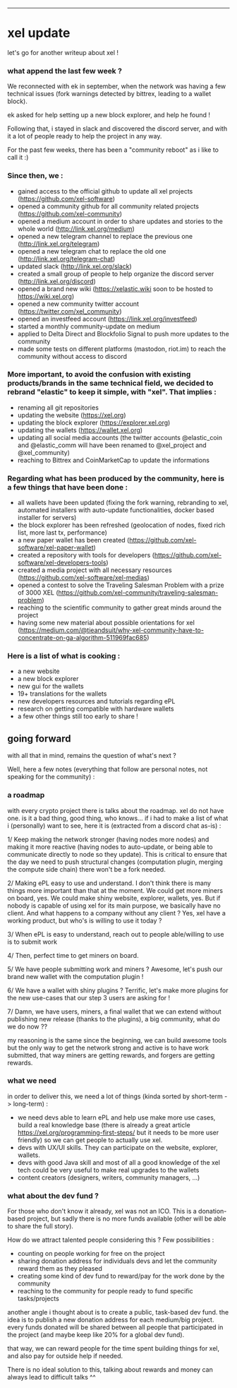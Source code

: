 ---

# xel update
let's go for another writeup about xel !

### what append the last few week ?
We reconnected with ek in september, when the network was having a few technical issues (fork warnings detected by bittrex, leading to a wallet block).

ek asked for help setting up a new block explorer, and help he found !

Following that, i stayed in slack and discovered the discord server, and with it a lot of people ready to help the project in any way.

For the past few weeks, there has been a "community reboot" as i like to call it :)

### Since then, we :

- gained access to the official github to update all xel projects (https://github.com/xel-software)
- opened a community github for all community related projects (https://github.com/xel-community)
- opened a medium account in order to share updates and stories to the whole world (http://link.xel.org/medium)
- opened a new telegram channel to replace the previous one (http://link.xel.org/telegram)
- opened a new telegram chat to replace the old one (http://link.xel.org/telegram-chat)
- updated slack (http://link.xel.org/slack)
- created a small group of people to help organize the discord server (http://link.xel.org/discord)
- opened a brand new wiki (https://xelastic.wiki soon to be hosted to https://wiki.xel.org)
- opened a new community twitter account (https://twitter.com/xel_community)
- opened an investfeed account (https://link.xel.org/investfeed)
- started a monthly community-update on medium
- applied to Delta Direct and Blockfolio Signal to push more updates to the community
- made some tests on different platforms (mastodon, riot.im) to reach the community without access to discord

### More important, to avoid the confusion with existing products/brands in the same technical field, we decided to rebrand "elastic" to keep it simple, with "xel". That implies :
- renaming all git repositories
- updating the website (https://xel.org)
- updating the block explorer (https://explorer.xel.org)
- updating the wallets (https://wallet.xel.org)
- updating all social media accounts (the twitter accounts @elastic_coin and @elastic_comm will have been renamed to @xel_project and @xel_community)
- reaching to Bittrex and CoinMarketCap to update the informations

### Regarding what has been produced by the community, here is a few things that have been done :

- all wallets have been updated (fixing the fork warning, rebranding to xel, automated installers with auto-update functionalities, docker based installer for servers)
- the block explorer has been refreshed (geolocation of nodes, fixed rich list, more last tx, performance)
- a new paper wallet has been created (https://github.com/xel-software/xel-paper-wallet)
- created a repository with tools for developers (https://github.com/xel-software/xel-developers-tools)
- created a media project with all necessary resources (https://github.com/xel-software/xel-medias)
- opened a contest to solve the Traveling Salesman Problem with a prize of 3000 XEL (https://github.com/xel-community/traveling-salesman-problem)
- reaching to the scientific community to gather great minds around the project
- having some new material about possible orientations for xel (https://medium.com/@tieandsuit/why-xel-community-have-to-concentrate-on-ga-algorithm-511969fac685)

### Here is a list of what is cooking :
- a new website
- a new block explorer
- new gui for the wallets
- 19+ translations for the wallets
- new developers resources and tutorials regarding ePL
- research on getting compatible with hardware wallets
- a few other things still too early to share !




## going forward

with all that in mind, remains the question of what's next ?

Well, here a few notes (everything that follow are personal notes, not speaking for the community) :

### a roadmap

with every crypto project there is talks about the roadmap. xel do not have one. is it a bad thing, good thing, who knows… if i had to make a list of what i (personally) want to see, here it is (extracted from a discord chat as-is) :

1/ Keep making the network stronger (having nodes more nodes) and making it more reactive (having nodes to auto-update, or being able to communicate directly to node so they update). This is critical to ensure that the day we need to push structural changes (computation plugin, merging the compute side chain) there won't be a fork needed.

2/ Making ePL easy to use and understand. I don't think there is many things more important than that at the moment. We could get more miners on board, yes. We could make shiny website, explorer, wallets, yes. But if nobody is capable of using xel for its main purpose, we basically have no client. And what happens to a company without any client ? Yes, xel have a working product, but who's is willing to use it today ?

3/ When ePL is easy to understand, reach out to people able/willing to use is to submit work

4/ Then, perfect time to get miners on board.

5/ We have people submitting work and miners ? Awesome, let's push our brand new wallet with the computation plugin !

6/ We have a wallet with shiny plugins ? Terrific, let's make more plugins for the new use-cases that our step 3 users are asking for !

7/ Damn, we have users, miners, a final wallet that we can extend without publishing new release (thanks to the plugins), a big community, what do we do now ??

my reasoning is the same since the beginning, we can build awesome tools but the only way to get the network strong and active is to have work submitted, that way miners are getting rewards, and forgers are getting rewards.


### what we need

in order to deliver this, we need a lot of things (kinda sorted by short-term -> long-term) :

- we need devs able to learn ePL and help use make more use cases, build a real knowledge base (there is already a great article https://xel.org/programming-first-steps/ but it needs to be more user friendly) so we can get people to actually use xel.
- devs with UX/UI skills. They can participate on the website, explorer, wallets.
- devs with good Java skill and most of all a good knowledge of the xel tech could be very useful to make real upgrades to the wallets
- content creators (designers, writers, community managers, …)

### what about the dev fund ?

For those who don't know it already, xel was not an ICO. This is a donation-based project, but sadly there is no more funds available (other will be able to share the full story).

How do we attract talented people considering this ? Few possibilities :

- counting on people working for free on the project
- sharing donation address for individuals devs and let the community reward them as they pleased
- creating some kind of dev fund to reward/pay for the work done by the community
- reaching to the community for people ready to fund specific tasks/projects

another angle i thought about is to create a public, task-based dev fund. the idea is to publish a new donation address for each medium/big project. every funds donated will be shared between all people that participated in the project (and maybe keep like 20% for a global dev fund).

that way, we can reward people for the time spent building things for xel, and also pay for outside help if needed.

There is no ideal solution to this, talking about rewards and money can always lead to difficult talks ^^
